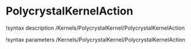 <!-- MOOSE Documentation Stub: Remove this when content is added. -->

# PolycrystalKernelAction

!syntax description /Kernels/PolycrystalKernel/PolycrystalKernelAction

!syntax parameters /Kernels/PolycrystalKernel/PolycrystalKernelAction

